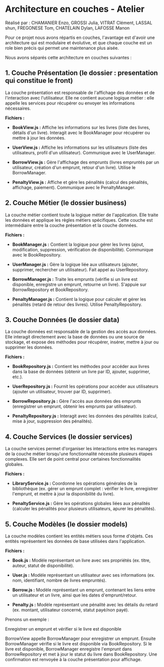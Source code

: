 # Architecture en couches - Atelier

Réalisé par : CHAMANIER Enzo, GROSSI Julia, VITRAT Clément, LASSAL shun, FREGONESE Tom, CHATELAIN Dylan, LAFOSSE Manon

Pour ce projet nous avons répartis en couches, l'avantage est d'avoir une architecture qui est modulaire et évolutive, et que chaque couche est un role bien précis qui permet une maintenance plus aisée.

Nous avons séparés cette architecture en couches suivantes :

## 1. Couche Présentation (le dossier : presentation qui constitue le front)

La couche présentation est responsable de l'affichage des données et de l'interaction avec l'utilisateur. Elle ne contient aucune logique métier : elle appelle les services pour récupérer ou envoyer les informations nécessaires.

**Fichiers :**

- **BookView.js :**
  Affiche les informations sur les livres (liste des livres, détails d'un livre). Interagit avec le BookManager pour récupérer ou mettre à jour les données.

- **UserView.js :**
  Affiche les informations sur les utilisateurs (liste des utilisateurs, profil d'un utilisateur). Communique avec le UserManager.

- **BorrowView.js :**
  Gère l'affichage des emprunts (livres empruntés par un utilisateur, création d'un emprunt, retour d'un livre). Utilise le BorrowManager.

- **PenaltyView.js :**
  Affiche et gère les pénalités (calcul des pénalités, affichage, paiement). Communique avec le PenaltyManager.

## 2. Couche Métier (le dossier business)

La couche métier contient toute la logique métier de l'application. Elle traite les données et applique les règles métiers spécifiques. Cette couche est intermédiaire entre la couche présentation et la couche données.

**Fichiers :**

- **BookManager.js :**
  Contient la logique pour gérer les livres (ajout, modification, suppression, vérification de disponibilité). Communique avec le BookRepository.

- **UserManager.js :**
  Gère la logique liée aux utilisateurs (ajouter, supprimer, rechercher un utilisateur). Fait appel au UserRepository.

- **BorrowManager.js :**
  Traite les emprunts (vérifie si un livre est disponible, enregistre un emprunt, retourne un livre). S'appuie sur BorrowRepository et BookRepository.

- **PenaltyManager.js :**
  Contient la logique pour calculer et gérer les pénalités (retard de retour des livres). Utilise PenaltyRepository.

## 3. Couche Données (le dossier data)

La couche données est responsable de la gestion des accès aux données. Elle interagit directement avec la base de données ou une source de stockage, et expose des méthodes pour récupérer, insérer, mettre à jour ou supprimer les données.

**Fichiers :**

- **BookRepository.js :**
  Contient les méthodes pour accéder aux livres dans la base de données (obtenir un livre par ID, ajouter, supprimer, etc.).

- **UserRepository.js :**
  Fournit les opérations pour accéder aux utilisateurs (ajouter un utilisateur, trouver par ID, supprimer).

- **BorrowRepository.js :**
  Gère l'accès aux données des emprunts (enregistrer un emprunt, obtenir les emprunts par utilisateur).

- **PenaltyRepository.js :**
  Interagit avec les données des pénalités (calcul, mise à jour, suppression des pénalités).

## 4. Couche Services (le dossier services)

La couche services permet d'organiser les interactions entre les managers de la couche métier lorsqu'une fonctionnalité nécessite plusieurs étapes complexes. Elle sert de point central pour certaines fonctionnalités globales.

**Fichiers :**

- **LibraryService.js :**
  Coordonne les opérations générales de la bibliothèque (ex. gérer un emprunt complet : vérifier le livre, enregistrer l'emprunt, et mettre à jour la disponibilité du livre).

- **PenaltyService.js :**
  Gère les opérations globales liées aux pénalités (calculer les pénalités pour plusieurs utilisateurs, apurer les pénalités).

## 5. Couche Modèles (le dossier models)

La couche modèles contient les entités métiers sous forme d'objets. Ces entités représentent les données de base utilisées dans l'application.

**Fichiers :**

- **Book.js :**
  Modèle représentant un livre avec ses propriétés (ex. titre, auteur, statut de disponibilité).

- **User.js :**
  Modèle représentant un utilisateur avec ses informations (ex. nom, identifiant, nombre de livres empruntés).

- **Borrow.js :**
  Modèle représentant un emprunt, contenant les liens entre un utilisateur et un livre, ainsi que les dates d'emprunt/retour.

- **Penalty.js :**
  Modèle représentant une pénalité avec les détails du retard (ex. montant, utilisateur concerné, statut payé/non payé).

Prenons un exemple :

Enregistrer un emprunt et vérifier si le livre est disponible

BorrowView appelle BorrowManager pour enregistrer un emprunt.
Ensuite BorrowManager vérifie si le livre est disponible via BookRepository.
Si le livre est disponible, BorrowManager enregistre l'emprunt dans BorrowRepository et met à jour le statut du livre dans BookRepository.
Une confirmation est renvoyée à la couche présentation pour affichage.
